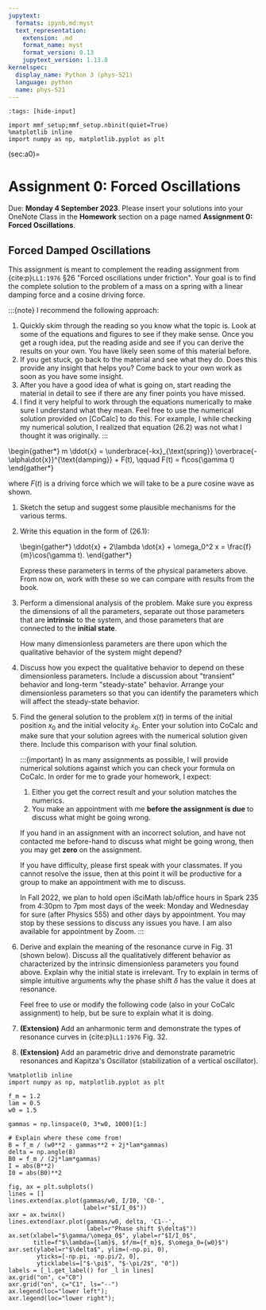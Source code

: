 ```yaml
---
jupytext:
  formats: ipynb,md:myst
  text_representation:
    extension: .md
    format_name: myst
    format_version: 0.13
    jupytext_version: 1.13.8
kernelspec:
  display_name: Python 3 (phys-521)
  language: python
  name: phys-521
---
```


```{code-cell}
:tags: [hide-input]

import mmf_setup;mmf_setup.nbinit(quiet=True)
%matplotlib inline
import numpy as np, matplotlib.pyplot as plt
```

(sec:a0)=
# Assignment 0: Forced Oscillations

Due: **Monday 4 September 2023**.  Please insert your solutions into your OneNote Class in
the **Homework** section on a page named **Assignment 0: Forced Oscillations**.

## Forced Damped Oscillations

This assignment is meant to complement the reading assignment from {cite:p}`LL1:1976`
§26 "Forced oscillations under friction".  Your goal is to find the complete solution to
the problem of a mass on a spring with a linear damping force and a cosine driving
force.

:::{note}
I recommend the following approach:

1. Quickly skim through the reading so you know what the topic is.  Look at some of the
   equations and figures to see if they make sense.  Once you get a rough idea, put the
   reading aside and see if you can derive the results on your own.  You have likely
   seen some of this material before.
2. If you get stuck, go back to the material and see what they do.  Does this provide
   any insight that helps you?  Come back to your own work as soon as you have some
   insight.
3. After you have a good idea of what is going on, start reading the material in detail
   to see if there are any finer points you have missed.
4. I find it very helpful to work through the equations numerically to make sure I
   understand what they mean.  Feel free to use the numerical solution provided on
   [CoCalc] to do this.  For example, I while checking my numerical solution, I realized
   that equation (26.2) was not what I thought it was originally.
:::

\begin{gather*}
  m \ddot{x}  = \underbrace{-kx}_{\text{spring}} 
                \overbrace{-\alpha\dot{x}}^{\text{damping}}
                + F(t), \qquad
  F(t) = f\cos(\gamma t)
\end{gather*}

where $F(t)$ is a driving force which we will take to be a pure cosine wave as shown.

1. Sketch the setup and suggest some plausible mechanisms for the various terms.
2. Write this equation in the form of (26.1):

   \begin{gather*}
     \ddot{x} + 2\lambda \dot{x} + \omega_0^2 x = \frac{f}{m}\cos(\gamma t).
   \end{gather*}
   
   Express these parameters in terms of the physical parameters above.  From now on,
   work with these so we can compare with results from the book.
3. Perform a dimensional analysis of the problem.  Make sure you express the dimensions
   of all the parameters, separate out those parameters that are **intrinsic** to the
   system, and those parameters that are connected to the **initial state**.

   How many dimensionless parameters are there upon which the qualitative behavior of
   the system might depend?
4. Discuss how you expect the qualitative behavior to depend on these dimensionless
   parameters.  Include a discussion about "transient" behavior and long-term
   "steady-state" behavior.  Arrange your dimensionless parameters so that you can
   identify the parameters which will affect the steady-state behavior.
5. Find the general solution to the problem $x(t)$ in terms of the initial position
   $x_0$ and the initial velocity $\dot{x}_0$.  Enter your solution into CoCalc and make
   sure that your solution agrees with the numerical solution given there.  Include this
   comparison with your final solution.
   
   :::{important}
   In as many assignments as possible, I will provide numerical solutions against which
   you can check your formula on CoCalc.  In order for me to grade your homework, I
   expect:
   
   1. Either you get the correct result and your solution matches the numerics.
   2. You make an appointment with me **before the assignment is due** to discuss what
      might be going wrong.
      
   If you hand in an assignment with an incorrect solution, and have not contacted me
   before-hand to discuss what might be going wrong, then you may get **zero** on the
   assignment.
   
   If you have difficulty, please first speak with your classmates.  If you cannot
   resolve the issue, then at this point it will be productive for a group to make an
   appointment with me to discuss.
   
   In Fall 2022, we plan to hold open iSciMath lab/office hours in Spark 235 from 4:30pm
   to 7pm most days of the week: Monday and Wednesday for sure (after Physics 555) and
   other days by appointment.  You may stop by these sessions to discuss any issues you
   have.  I am also available for appointment by Zoom.
   :::
6. Derive and explain the meaning of the resonance curve in Fig. 31 (shown below).
   Discuss all the qualitatively different behavior as characterized by the intrinsic
   dimensionless parameters you found above.  Explain why the initial state is
   irrelevant.  Try to explain in terms of simple intuitive arguments why the phase
   shift $\delta$ has the value it does at resonance.

   Feel free to use or modify the following code (also in your CoCalc assignment) to
   help, but be sure to explain what it is doing.

7. **(Extension)** Add an anharmonic term and demonstrate the types of resonance curves
   in {cite:p}`LL1:1976` Fig. 32.
   
8. **(Extension)** Add an parametric drive and demonstrate parametric resonances and
   Kapitza's Oscillator (stabilization of a vertical oscillator).
   
```{code-cell}
%matplotlib inline
import numpy as np, matplotlib.pyplot as plt

f_m = 1.2
lam = 0.5
w0 = 1.5

gammas = np.linspace(0, 3*w0, 1000)[1:]

# Explain where these come from!
B = f_m / (w0**2 - gammas**2 + 2j*lam*gammas)
delta = np.angle(B)
B0 = f_m / (2j*lam*gammas)
I = abs(B**2)
I0 = abs(B0)**2

fig, ax = plt.subplots()
lines = []
lines.extend(ax.plot(gammas/w0, I/I0, 'C0-', 
                     label=r"$I/I_0$"))
axr = ax.twinx()
lines.extend(axr.plot(gammas/w0, delta, 'C1--', 
                      label=r"Phase shift $\delta$"))
ax.set(xlabel="$\gamma/\omega_0$", ylabel=r"$I/I_0$",
       title=f"$\lambda={lam}$, $f/m={f_m}$, $\omega_0={w0}$")
axr.set(ylabel=r"$\delta$", ylim=(-np.pi, 0),
        yticks=[-np.pi, -np.pi/2, 0], 
        yticklabels=["$-\pi$", "$-\pi/2$", "0"]) 
labels = [_l.get_label() for _l in lines]
ax.grid("on", c="C0")
axr.grid("on", c="C1", ls="--")
ax.legend(loc="lower left");
axr.legend(loc="lower right");
```
